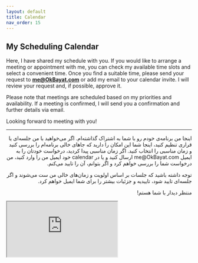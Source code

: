 ```yaml
---
layout: default
title: Calendar
nav_order: 15
---
```


## My Scheduling Calendar
Here, I have shared my schedule with you. If you would like to arrange a meeting or appointment with me, you can check my available time slots and select a convenient time. Once you find a suitable time, please send your request to **me@OkBayat.com** or add my email to your calendar invite. I will review your request and, if possible, approve it.  

Please note that meetings are scheduled based on my priorities and availability. If a meeting is confirmed, I will send you a confirmation and further details via email.  

Looking forward to meeting with you!

---

<div dir="rtl">
  <p>اینجا من برنامه‌ی خودم رو با شما به اشتراک گذاشته‌ام. اگر می‌خواهید با من جلسه‌ای یا قراری تنظیم کنید، اینجا شما این امکان را دارید که جاهای خالی برنامه‌ام را بررسی کنید و زمان مناسبی را انتخاب کنید. اگر زمان مناسبی پیدا کردید، درخواست خودتان را به ایمیل me@OkBayat.com ارسال کنید و یا در calendar خود ایمیل من را وارد کنید، من درخواست شما را بررسی خواهم کرد و اگر بتوانم، آن را تایید می‌کنم.</p>
  <p>توجه داشته باشید که جلسات بر اساس اولویت و زمان‌های خالی من ست می‌شوند و اگر جلسه‌ای تایید شود، تاییدیه و جزئیات بیشتر را برای شما ایمیل خواهم کرد.</p>
  <p>منتظر دیدار با شما هستم!</p>
</div>


<iframe src="https://calendar.google.com/calendar/embed?height=600&wkst=7&ctz=Asia%2FTehran&showCalendars=0&mode=WEEK&src=b2suYmF5YXRAZ21haWwuY29t&src=MmY4NjkwZWQ0NGJlYTc5MzlkMjZjZjE3NjIzZWNiNTllZjE5MjU3YmM3YWM5YTE0ODc3M2FkYWFhZDI2NmIzN0Bncm91cC5jYWxlbmRhci5nb29nbGUuY29t&color=%23039BE5&color=%238E24AA" class="calendar"></iframe>
